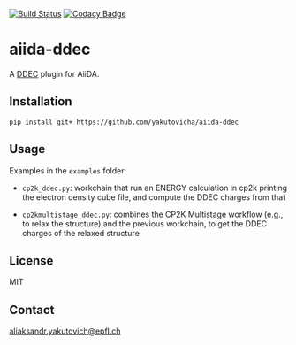 [![Build Status](https://dev.azure.com/shoppingkj/aiida_ddec/_apis/build/status/kjappelbaum.aiida-ddec?branchName=aiida1)](https://dev.azure.com/shoppingkj/aiida_ddec/_build/latest?definitionId=1&branchName=aiida1)
[![Codacy Badge](https://api.codacy.com/project/badge/Grade/85523701e2f943d0b285516b9bc03c5c)](https://www.codacy.com/app/kjappelbaum/aiida-ddec?utm_source=github.com&amp;utm_medium=referral&amp;utm_content=kjappelbaum/aiida-ddec&amp;utm_campaign=Badge_Grade)

# aiida-ddec

A [DDEC](https://sourceforge.net/projects/ddec/files/) plugin for AiiDA.

## Installation

```shell
pip install git+ https://github.com/yakutovicha/aiida-ddec
```

## Usage

Examples in the `examples` folder:

-   `cp2k_ddec.py`: workchain that run an ENERGY calculation in cp2k printing the
    electron density cube file, and compute the DDEC charges from that

-   `cp2kmultistage_ddec.py`: combines the CP2K Multistage workflow (e.g., to relax
    the structure) and the previous workchain, to get the DDEC charges of the
    relaxed structure

## License

MIT

## Contact

aliaksandr.yakutovich@epfl.ch
